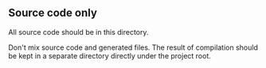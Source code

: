 ## Source code only

All source code should be in this directory.

Don't mix source code and generated files. The result of compilation should be kept in a separate directory directly under the project root. 
